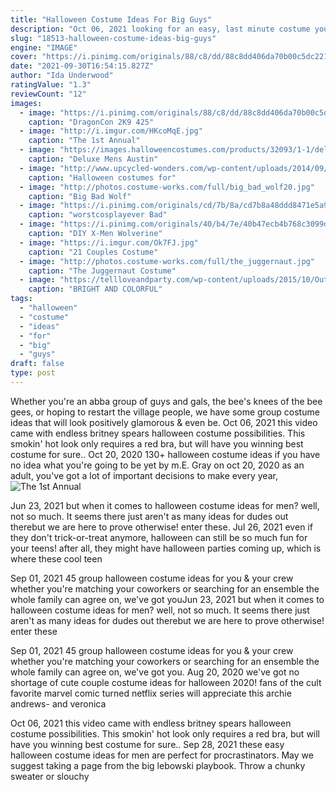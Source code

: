 ```yaml
---
title: "Halloween Costume Ideas For Big Guys"
description: "Oct 06, 2021 looking for an easy, last minute costume you can quickly diy for halloween 2021? we have everything you need to achieve an awesome and creative outfit with these cute and fun"
slug: "18513-halloween-costume-ideas-big-guys"
engine: "IMAGE"
cover: "https://i.pinimg.com/originals/88/c8/dd/88c8dd406da70b00c5dc221acce9416f.jpg"
date: "2021-09-30T16:54:15.827Z"
author: "Ida Underwood"
ratingValue: "1.3"
reviewCount: "12"
images:
  - image: "https://i.pinimg.com/originals/88/c8/dd/88c8dd406da70b00c5dc221acce9416f.jpg"
    caption: "DragonCon 2K9 425"
  - image: "http://i.imgur.com/HKcoMqE.jpg"
    caption: "The 1st Annual"
  - image: "https://images.halloweencostumes.com/products/32093/1-1/deluxe-mens-austin-powers-plus-size-costume.jpg"
    caption: "Deluxe Mens Austin"
  - image: "http://www.upcycled-wonders.com/wp-content/uploads/2014/09/yellow-scary-halloween-creative-diy-costume-ideas-for-men-old-burlap-bag-knife.jpg"
    caption: "Halloween costumes for"
  - image: "http://photos.costume-works.com/full/big_bad_wolf20.jpg"
    caption: "Big Bad Wolf"
  - image: "https://i.pinimg.com/originals/cd/7b/8a/cd7b8a48ddd8471e5a9c17d9a86338a1.jpg"
    caption: "worstcosplayever Bad"
  - image: "https://i.pinimg.com/originals/40/b4/7e/40b47ecb4b768c3099de8412eb160b76.jpg"
    caption: "DIY X-Men Wolverine"
  - image: "https://i.imgur.com/Ok7FJ.jpg"
    caption: "21 Couples Costume"
  - image: "http://photos.costume-works.com/full/the_juggernaut.jpg"
    caption: "The Juggernaut Costume"
  - image: "https://tellloveandparty.com/wp-content/uploads/2015/10/Outdoor-party-ideas.jpg"
    caption: "BRIGHT AND COLORFUL"
tags:
  - "halloween"
  - "costume"
  - "ideas"
  - "for"
  - "big"
  - "guys"
draft: false
type: post
---
```


Whether you're an abba group of guys and gals, the bee's knees of the bee gees, or hoping to restart the village people, we have some group costume ideas that will look positively glamorous & even be. Oct 06, 2021 this video came with endless britney spears halloween costume possibilities. This smokin' hot look only requires a red bra, but will have you winning best costume for sure.. Oct 20, 2020 130+ halloween costume ideas if you have no idea what you're going to be yet by m.E. Gray on oct 20, 2020 as an adult, you've got a lot of important decisions to make every year,
![The 1st Annual](http://i.imgur.com/HKcoMqE.jpg "The 1st Annual")

Jun 23, 2021 but when it comes to halloween costume ideas for men? well, not so much. It seems there just aren&#39;t as many ideas for dudes out therebut we are here to prove otherwise! enter these. Jul 26, 2021 even if they don&#39;t trick-or-treat anymore, halloween can still be so much fun for your teens! after all, they might have halloween parties coming up, which is where these cool teen
<!--inArticleAds-->

<!--galleryOne-->

Sep 01, 2021 45 group halloween costume ideas for you & your crew whether you're matching your coworkers or searching for an ensemble the whole family can agree on, we've got youJun 23, 2021 but when it comes to halloween costume ideas for men? well, not so much. It seems there just aren't as many ideas for dudes out therebut we are here to prove otherwise! enter these
<!--inArticleAds-->

<!--galleryTwo-->

Sep 01, 2021 45 group halloween costume ideas for you & your crew whether you're matching your coworkers or searching for an ensemble the whole family can agree on, we've got you. Aug 20, 2020 we've got no shortage of cute couple costume ideas for halloween 2020! fans of the cult favorite marvel comic turned netflix series will appreciate this archie andrews- and veronica
<!--galleryThree-->

Oct 06, 2021 this video came with endless britney spears halloween costume possibilities. This smokin' hot look only requires a red bra, but will have you winning best costume for sure.. Sep 28, 2021 these easy halloween costume ideas for men are perfect for procrastinators.  May we suggest taking a page from the big lebowski playbook. Throw a chunky sweater or slouchy